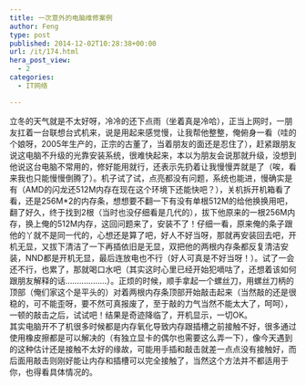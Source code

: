 ```yaml
---
title: 一次意外的电脑维修案例
author: Feng
type: post
published: 2014-12-02T10:28:38+00:00
url: /it/174.html
hera_post_view:
  - 2
categories:
  - IT网络

---
```

立冬的天气就是不太好呀，冷冷的还下点雨（坐着真是冷哈），正当上网时，一朋友扛着一台联想台式机来，说是用起来感觉慢，让我帮他整整，俺俯身一看（哇的个娘呀，2005年生产的，正宗的古董了，当着朋友的面还是忍住了），赶紧跟朋友说这电脑不升级的光靠安装系统，很难快起来，本以为朋友会说那就升级，没想到他说这台电脑不常用的，修好能用就行，还表示先扔着让我慢慢弄就是了（唉，看来我也只能慢慢倒腾了）。机子试了试，点亮都没有问题，系统也能进，慢确实是有（AMD的闪龙还512M内存在现在这个环境下还能快吧？），关机拆开机箱看了看，还是256M*2的内存条，想想要不翻一下有没有单根512M的给他换换用吧，翻了好久，终于找到2根（当时也没仔细看是几代的），拔下他原来的一根256M内存，换上俺的512M内存，这回问题来了，安装不了！仔细一看，原来俺的条子跟他的丫就不是同一代的，心想还是算了吧，好人不好当呀，那就再安装回去吧，开机无显，又拔下清洁了一下再插依旧是无显，双把他的两根内存条都反复清洁安装，NND都是开机无显，最后连放电也不行（好人可真是不好当呀！）。试了一会还不行，也累了，那就喝口水吧（其实这时心里已经开始犯嘀咕了，还想着该如何跟朋友解释的话………………）。正烦的时候，顺手拿起一个螺丝刀，用螺丝刀柄的顶部（俺们家这个是平头的）对着两根内存条顶部开始敲击起来（当然敲的还是很稳的，可不能歪呀，要不然可真报废了，至于敲的力气当然不能太大了，呵呵），一顿的敲击之后，试试吧！结果是奇迹降临了，开机显示，一切OK。  
其实电脑开不了机很多时候都是内存氧化导致内存跟插槽之前接触不好，很多通过使用橡皮擦都是可以解决的（有独立显卡的偶尔也需要这么弄一下），像今天遇到的这种估计还是接触不太好的缘故，可能用手插和敲击就差一点点没有接触好，而后面用敲击则刚好能让内存和插槽可以完全接触了，当然这个方法并不都适用于你，也得看具体情况的。